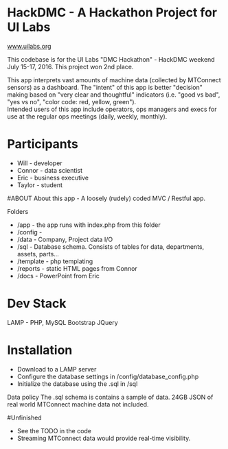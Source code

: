 # HackDMC - A Hackathon Project for UI Labs
www.uilabs.org

This codebase is for the UI Labs "DMC Hackathon" - HackDMC weekend July 15-17, 2016.
This project won 2nd place.

This app interprets vast amounts of machine data (collected by MTConnect sensors) as a dashboard. 
The "intent" of this app is better "decision" making based on "very clear and thoughtful" indicators (i.e. "good vs bad", "yes vs no", "color code: red, yellow, green").  
Intended users of this app include operators, ops managers and execs for use at the regular ops meetings (daily, weekly, monthly). 


# Participants
* Will - developer
* Connor - data scientist
* Eric - business executive
* Taylor - student

#ABOUT
About this app - A loosely (rudely) coded MVC / Restful app.  

Folders
* /app - the app runs with index.php from this folder
* /config - 
* /data - Company, Project data I/O
* /sql - Database schema. Consists of tables for data, departments, assets, parts...
* /template - php templating 
* /reports - static HTML pages from Connor
* /docs - PowerPoint from Eric

# Dev Stack
LAMP - PHP, MySQL
Bootstrap
JQuery

# Installation
* Download to a LAMP server
* Configure the database settings in /config/database_config.php
* Initialize the database using the .sql in /sql

Data policy
The .sql schema is contains a sample of data.
24GB JSON of real world MTConnect machine data not included. 


#Unfinished
* See the TODO in the code
* Streaming MTConnect data would provide real-time visibility.